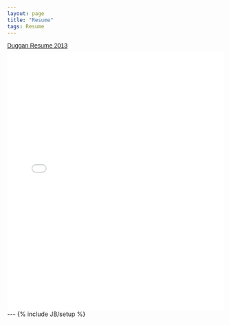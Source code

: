```yaml
---
layout: page
title: "Resume"
tags: Resume
---
```

<p  style=" margin: 12px auto 6px auto; font-family: Helvetica,Arial,Sans-serif; font-style: normal; font-variant: normal; font-weight: normal; font-size: 14px; line-height: normal; font-size-adjust: none; font-stretch: normal; -x-system-font: none; display: block;">   <a title="View Duggan Resume 2013 on Scribd" href="http://www.scribd.com/doc/192942369"  style="text-decoration: underline;" >Duggan Resume 2013</a></p><iframe class="scribd_iframe_embed" src="//www.scribd.com/embeds/192942369/content?start_page=1&view_mode=scroll&show_recommendations=true" data-auto-height="false" data-aspect-ratio="undefined" scrolling="no" id="doc_22723" width="100%" height="600" frameborder="0"></iframe>
---
{% include JB/setup %}
